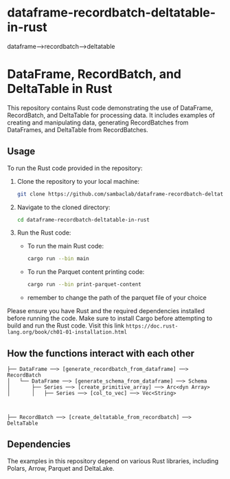 # dataframe-recordbatch-deltatable-in-rust
dataframe-->recordbatch-->deltatable

# DataFrame, RecordBatch, and DeltaTable in Rust

This repository contains Rust code demonstrating the use of DataFrame, RecordBatch, and DeltaTable for processing data. It includes examples of creating and manipulating data, generating RecordBatches from DataFrames, and DeltaTable from RecordBatches.



## Usage

To run the Rust code provided in the repository:

1. Clone the repository to your local machine:

   ```bash
   git clone https://github.com/sambaclab/dataframe-recordbatch-deltatable-in-rust.git
   ```

2. Navigate to the cloned directory:

   ```bash
   cd dataframe-recordbatch-deltatable-in-rust
   ```

3. Run the Rust code:

   - To run the main Rust code:

     ```bash
     cargo run --bin main
     ```

   - To run the Parquet content printing code:

     ```bash
     cargo run --bin print-parquet-content
     ```
   - remember to change the path of the parquet file of your choice
   
Please ensure you have Rust and the required dependencies installed before running the code.
Make sure to install Cargo before attempting to build and run the Rust code.
Visit this link ```https://doc.rust-lang.org/book/ch01-01-installation.html```

## How the functions interact with each other

```
├── DataFrame ──> [generate_recordbatch_from_dataframe] ──> RecordBatch
│   └── DataFrame ──> [generate_schema_from_dataframe] ──> Schema
│       ├── Series ──> [create_primitive_array] ──> Arc<dyn Array>
│       │   ├── Series ──> [col_to_vec] ──> Vec<String>



├── RecordBatch ──> [create_deltatable_from_recordbatch] ──> DeltaTable
```
## Dependencies

The examples in this repository depend on various Rust libraries, including Polars, Arrow, Parquet and DeltaLake.